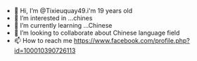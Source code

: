 - 👋 Hi, I’m @Tixieuquay49.i'm 19 years old
- 👀 I’m interested in ...chines 
- 🌱 I’m currently learning ...Chinese 
- 💞️ I’m looking to collaborate about Chinese language field
- 📫 How to reach me 
https://www.facebook.com/profile.php?id=100010390726113
<!---
Tixieuquay49/Tixieuquay49 is a ✨ special ✨ repository because its `README.md` (this file) appears on your GitHub profile.
You can click the Preview link to take a look at your changes.
--->
